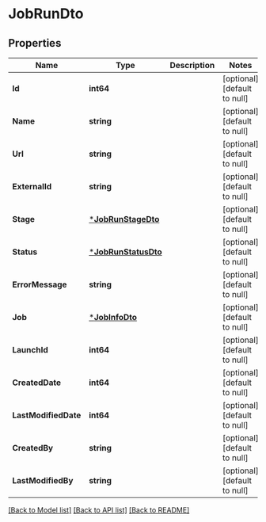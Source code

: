 # JobRunDto

## Properties
Name | Type | Description | Notes
------------ | ------------- | ------------- | -------------
**Id** | **int64** |  | [optional] [default to null]
**Name** | **string** |  | [optional] [default to null]
**Url** | **string** |  | [optional] [default to null]
**ExternalId** | **string** |  | [optional] [default to null]
**Stage** | [***JobRunStageDto**](JobRunStageDto.md) |  | [optional] [default to null]
**Status** | [***JobRunStatusDto**](JobRunStatusDto.md) |  | [optional] [default to null]
**ErrorMessage** | **string** |  | [optional] [default to null]
**Job** | [***JobInfoDto**](JobInfoDto.md) |  | [optional] [default to null]
**LaunchId** | **int64** |  | [optional] [default to null]
**CreatedDate** | **int64** |  | [optional] [default to null]
**LastModifiedDate** | **int64** |  | [optional] [default to null]
**CreatedBy** | **string** |  | [optional] [default to null]
**LastModifiedBy** | **string** |  | [optional] [default to null]

[[Back to Model list]](../README.md#documentation-for-models) [[Back to API list]](../README.md#documentation-for-api-endpoints) [[Back to README]](../README.md)

